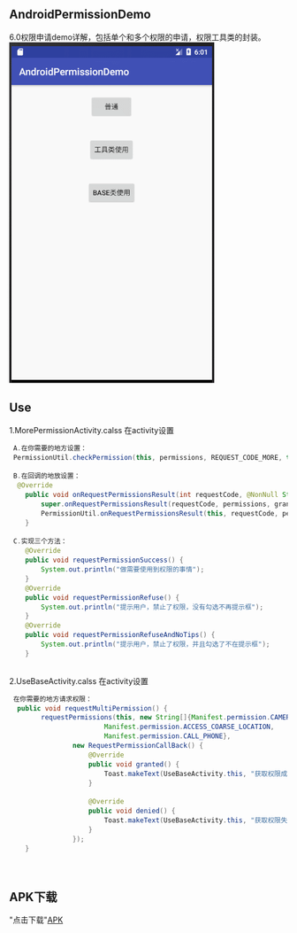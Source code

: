 ## AndroidPermissionDemo
6.0权限申请demo详解，包括单个和多个权限的申请，权限工具类的封装。
![image](https://github.com/FollowExcellence/AndroidPermissionDemo/blob/master/GIF.gif)

## Use
1.MorePermissionActivity.calss 在activity设置
```Java
 A.在你需要的地方设置：
 PermissionUtil.checkPermission(this, permissions, REQUEST_CODE_MORE, this);
 
 B.在回调的地放设置：
  @Override
    public void onRequestPermissionsResult(int requestCode, @NonNull String[] permissions, @NonNull int[] grantResults) {
        super.onRequestPermissionsResult(requestCode, permissions, grantResults);
        PermissionUtil.onRequestPermissionsResult(this, requestCode, permissions, grantResults, this);
    }
    
 C.实现三个方法：
    @Override
    public void requestPermissionSuccess() {
        System.out.println("做需要使用到权限的事情");
    }
    @Override
    public void requestPermissionRefuse() {
        System.out.println("提示用户，禁止了权限，没有勾选不再提示框");
    }
    @Override
    public void requestPermissionRefuseAndNoTips() {
        System.out.println("提示用户，禁止了权限，并且勾选了不在提示框");
    }
 
```
2.UseBaseActivity.calss 在activity设置
```Java
 在你需要的地方请求权限：
  public void requestMultiPermission() {
        requestPermissions(this, new String[]{Manifest.permission.CAMERA,
                        Manifest.permission.ACCESS_COARSE_LOCATION,
                        Manifest.permission.CALL_PHONE},
                new RequestPermissionCallBack() {
                    @Override
                    public void granted() {
                        Toast.makeText(UseBaseActivity.this, "获取权限成功，执行正常操作", Toast.LENGTH_LONG).show();
                    }

                    @Override
                    public void denied() {
                        Toast.makeText(UseBaseActivity.this, "获取权限失败，正常功能受到影响", Toast.LENGTH_LONG).show();
                    }
                });
    }

 
```
## APK下载
"点击下载"[APK](https://github.com/FollowExcellence/AndroidPermissionDemo/blob/master/app/app-debug.apk) 
